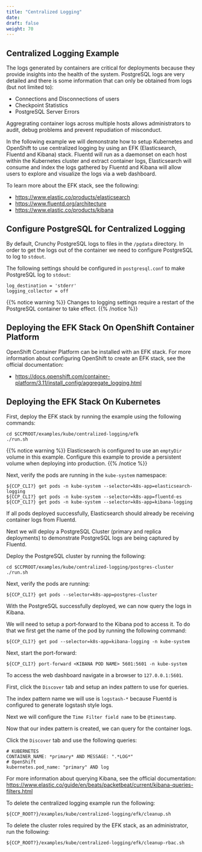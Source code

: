 ```yaml
---
title: "Centralized Logging"
date:
draft: false
weight: 70
---
```


## Centralized Logging Example

The logs generated by containers are critical for deployments because they provide insights into the
health of the system.  PostgreSQL logs are very detailed and there is some information that can only be
obtained from logs (but not limited to):

* Connections and Disconnections of users
* Checkpoint Statistics
* PostgreSQL Server Errors

Aggregrating container logs across multiple hosts allows administrators to audit, debug problems and prevent
repudiation of misconduct.

In the following example we will demonstrate how to setup Kubernetes and OpenShift to use centralized logging by using
an EFK (Elasticsearch, Fluentd and Kibana) stack.  Fluentd will run as a daemonset on each host within the Kubernetes
cluster and extract container logs, Elasticsearch will consume and index the logs gathered by Fluentd and Kibana will allow
users to explore and visualize the logs via a web dashboard.

To learn more about the EFK stack, see the following:

* https://www.elastic.co/products/elasticsearch
* https://www.fluentd.org/architecture
* https://www.elastic.co/products/kibana

## Configure PostgreSQL for Centralized Logging

By default, Crunchy PostgreSQL logs to files in the `/pgdata` directory.  In order to get the logs
out of the container we need to configure PostgreSQL to log to `stdout`.

The following settings should be configured in `postgresql.conf` to make PostgreSQL log to `stdout`:

```
log_destination = 'stderr'
logging_collector = off
```

{{% notice warning %}}
Changes to logging settings require a restart of the PostgreSQL container to take effect.
{{% /notice %}}

## Deploying the EFK Stack On OpenShift Container Platform

OpenShift Container Platform can be installed with an EFK stack.  For more information about
configuring OpenShift to create an EFK stack, see the official documentation:

* https://docs.openshift.com/container-platform/3.11/install_config/aggregate_logging.html

## Deploying the EFK Stack On Kubernetes

First, deploy the EFK stack by running the example using the following commands:

```
cd $CCPROOT/examples/kube/centralized-logging/efk
./run.sh
```

{{% notice warning %}}
Elasticsearch is configured to use an `emptyDir` volume in this example.  Configure this example to provide a
persistent volume when deploying into production.
{{% /notice %}}


Next, verify the pods are running in the `kube-system` namespace:

```
${CCP_CLI?} get pods -n kube-system --selector=k8s-app=elasticsearch-logging
${CCP_CLI?} get pods -n kube-system --selector=k8s-app=fluentd-es
${CCP_CLI?} get pods -n kube-system --selector=k8s-app=kibana-logging
```

If all pods deployed successfully, Elasticsearch should already be receiving container logs from Fluentd.

Next we will deploy a PostgreSQL Cluster (primary and replica deployments) to demonstrate PostgreSQL logs
are being captured by Fluentd.

Deploy the PostgreSQL cluster by running the following:

```
cd $CCPROOT/examples/kube/centralized-logging/postgres-cluster
./run.sh
```

Next, verify the pods are running:

```
${CCP_CLI?} get pods --selector=k8s-app=postgres-cluster
```

With the PostgreSQL successfully deployed, we can now query the logs in Kibana.

We will need to setup a port-forward to the Kibana pod to access it.  To do that
we first get the name of the pod by running the following command:

```
${CCP_CLI?} get pod --selector=k8s-app=kibana-logging -n kube-system
```

Next, start the port-forward:

```
${CCP_CLI?} port-forward <KIBANA POD NAME> 5601:5601 -n kube-system
```

To access the web dashboard navigate in a browser to `127.0.0.1:5601`.

First, click the `Discover` tab and setup an index pattern to use for queries.

The index pattern name we will use is `logstash-*` because Fluentd is configured to
generate logstash style logs.

Next we will configure the `Time Filter field name` to be `@timestamp`.

Now that our index pattern is created, we can query for the container logs.

Click the `Discover` tab and use the following queries:

```
# KUBERNETES
CONTAINER_NAME: *primary* AND MESSAGE: ".*LOG*"
# OpenShift
kubernetes.pod_name: "primary" AND log
```

For more information about querying Kibana, see the official documentation: https://www.elastic.co/guide/en/beats/packetbeat/current/kibana-queries-filters.html

To delete the centralized logging example run the following:

```
${CCP_ROOT?}/examples/kube/centralized-logging/efk/cleanup.sh
```

To delete the cluster roles required by the EFK stack, as an administrator, run the following:

```
${CCP_ROOT?}/examples/kube/centralized-logging/efk/cleanup-rbac.sh
```
